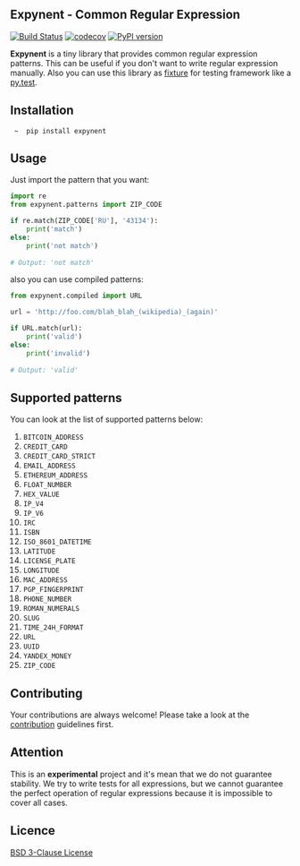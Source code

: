 ## Expynent - Common Regular Expression

[![Build Status](https://travis-ci.org/lk-geimfari/expynent.svg?branch=master)](https://travis-ci.org/lk-geimfari/expynent)
[![codecov](https://codecov.io/gh/lk-geimfari/expynent/branch/master/graph/badge.svg)](https://codecov.io/gh/lk-geimfari/expynent)
[![PyPI version](https://badge.fury.io/py/expynent.svg)](https://badge.fury.io/py/expynent)

**Expynent** is a tiny library that provides common regular expression patterns. This can be useful if you don't want to 
write regular expression manually. Also you can use this library as [fixture](https://docs.pytest.org/en/latest/fixture.html) for testing framework like a [py.test](https://docs.pytest.org/en/latest/).

## Installation

```
 ~  pip install expynent
```


## Usage
Just import the pattern that you want:

```python
import re
from expynent.patterns import ZIP_CODE

if re.match(ZIP_CODE['RU'], '43134'):
    print('match')
else:
    print('not match')
    
# Output: 'not match'

```
also you can use compiled patterns:
```python
from expynent.compiled import URL

url = 'http://foo.com/blah_blah_(wikipedia)_(again)'

if URL.match(url):
    print('valid')
else:
    print('invalid')
    
# Output: 'valid'
```

## Supported patterns

You can look at the list of supported patterns below:

1. `BITCOIN_ADDRESS`
2. `CREDIT_CARD`
3. `CREDIT_CARD_STRICT`
4. `EMAIL_ADDRESS`
5. `ETHEREUM_ADDRESS`
6. `FLOAT_NUMBER`
7. `HEX_VALUE`
8. `IP_V4`
9. `IP_V6`
10. `IRC`
11. `ISBN`
12. `ISO_8601_DATETIME`
13. `LATITUDE`
14. `LICENSE_PLATE`
15. `LONGITUDE`
16. `MAC_ADDRESS`
17. `PGP_FINGERPRINT`
18. `PHONE_NUMBER`
19. `ROMAN_NUMERALS`
20. `SLUG`
21. `TIME_24H_FORMAT`
22. `URL`
23. `UUID`
24. `YANDEX_MONEY`
25. `ZIP_CODE`

## Contributing
Your contributions are always welcome! Please take a look at the [contribution](https://github.com/lk-geimfari/expynent/blob/master/CONTRIBUTING.md) guidelines first.

## Attention
This is an **experimental** project and it's mean that we do not guarantee stability. We try to write tests for
all expressions, but we cannot guarantee the perfect operation of regular expressions because it is impossible to cover all cases.

## Licence 
[BSD 3-Clause License](https://raw.githubusercontent.com/lk-geimfari/expynent/master/LICENSE)
